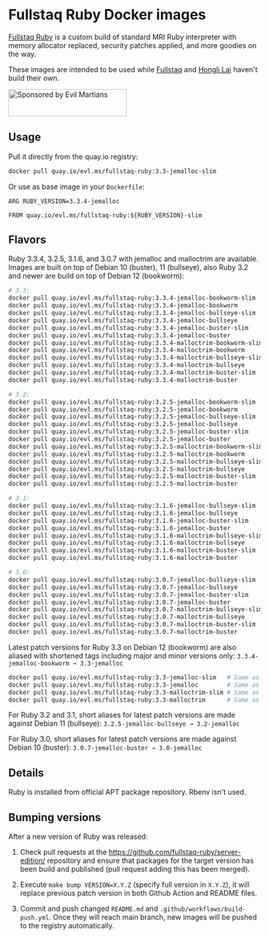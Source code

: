 Fullstaq Ruby Docker images
===========================

[Fullstaq Ruby] is a custom build of standard MRI Ruby interpreter with memory allocator replaced, security patches applied, and more goodies on the way.

These images are intended to be used while [Fullstaq] and [Hongli Lai] haven't build their own.

<a href="https://evilmartians.com/?utm_source=fullstaq-ruby-docker&utm_campaign=project_page">
<img src="https://evilmartians.com/badges/sponsored-by-evil-martians.svg" alt="Sponsored by Evil Martians" width="236" height="54">
</a>

## Usage
Pull it directly from the quay.io registry:

```sh
docker pull quay.io/evl.ms/fullstaq-ruby:3.3-jemalloc-slim
```

Or use as base image in your `Dockerfile`:

```docker
ARG RUBY_VERSION=3.3.4-jemalloc

FROM quay.io/evl.ms/fullstaq-ruby:${RUBY_VERSION}-slim
```

## Flavors

Ruby 3.3.4, 3.2.5, 3.1.6, and 3.0.7 with jemalloc and malloctrim are available. Images are built on top of Debian 10 (buster), 11 (bullseye), also Ruby 3.2 and newer are build on top of Debian 12 (bookworm):

```sh
# 3.3:
docker pull quay.io/evl.ms/fullstaq-ruby:3.3.4-jemalloc-bookworm-slim
docker pull quay.io/evl.ms/fullstaq-ruby:3.3.4-jemalloc-bookworm
docker pull quay.io/evl.ms/fullstaq-ruby:3.3.4-jemalloc-bullseye-slim
docker pull quay.io/evl.ms/fullstaq-ruby:3.3.4-jemalloc-bullseye
docker pull quay.io/evl.ms/fullstaq-ruby:3.3.4-jemalloc-buster-slim
docker pull quay.io/evl.ms/fullstaq-ruby:3.3.4-jemalloc-buster
docker pull quay.io/evl.ms/fullstaq-ruby:3.3.4-malloctrim-bookworm-slim
docker pull quay.io/evl.ms/fullstaq-ruby:3.3.4-malloctrim-bookworm
docker pull quay.io/evl.ms/fullstaq-ruby:3.3.4-malloctrim-bullseye-slim
docker pull quay.io/evl.ms/fullstaq-ruby:3.3.4-malloctrim-bullseye
docker pull quay.io/evl.ms/fullstaq-ruby:3.3.4-malloctrim-buster-slim
docker pull quay.io/evl.ms/fullstaq-ruby:3.3.4-malloctrim-buster

# 3.2:
docker pull quay.io/evl.ms/fullstaq-ruby:3.2.5-jemalloc-bookworm-slim
docker pull quay.io/evl.ms/fullstaq-ruby:3.2.5-jemalloc-bookworm
docker pull quay.io/evl.ms/fullstaq-ruby:3.2.5-jemalloc-bullseye-slim
docker pull quay.io/evl.ms/fullstaq-ruby:3.2.5-jemalloc-bullseye
docker pull quay.io/evl.ms/fullstaq-ruby:3.2.5-jemalloc-buster-slim
docker pull quay.io/evl.ms/fullstaq-ruby:3.2.5-jemalloc-buster
docker pull quay.io/evl.ms/fullstaq-ruby:3.2.5-malloctrim-bookworm-slim
docker pull quay.io/evl.ms/fullstaq-ruby:3.2.5-malloctrim-bookworm
docker pull quay.io/evl.ms/fullstaq-ruby:3.2.5-malloctrim-bullseye-slim
docker pull quay.io/evl.ms/fullstaq-ruby:3.2.5-malloctrim-bullseye
docker pull quay.io/evl.ms/fullstaq-ruby:3.2.5-malloctrim-buster-slim
docker pull quay.io/evl.ms/fullstaq-ruby:3.2.5-malloctrim-buster

# 3.1:
docker pull quay.io/evl.ms/fullstaq-ruby:3.1.6-jemalloc-bullseye-slim
docker pull quay.io/evl.ms/fullstaq-ruby:3.1.6-jemalloc-bullseye
docker pull quay.io/evl.ms/fullstaq-ruby:3.1.6-jemalloc-buster-slim
docker pull quay.io/evl.ms/fullstaq-ruby:3.1.6-jemalloc-buster
docker pull quay.io/evl.ms/fullstaq-ruby:3.1.6-malloctrim-bullseye-slim
docker pull quay.io/evl.ms/fullstaq-ruby:3.1.6-malloctrim-bullseye
docker pull quay.io/evl.ms/fullstaq-ruby:3.1.6-malloctrim-buster-slim
docker pull quay.io/evl.ms/fullstaq-ruby:3.1.6-malloctrim-buster

# 3.0:
docker pull quay.io/evl.ms/fullstaq-ruby:3.0.7-jemalloc-bullseye-slim
docker pull quay.io/evl.ms/fullstaq-ruby:3.0.7-jemalloc-bullseye
docker pull quay.io/evl.ms/fullstaq-ruby:3.0.7-jemalloc-buster-slim
docker pull quay.io/evl.ms/fullstaq-ruby:3.0.7-jemalloc-buster
docker pull quay.io/evl.ms/fullstaq-ruby:3.0.7-malloctrim-bullseye-slim
docker pull quay.io/evl.ms/fullstaq-ruby:3.0.7-malloctrim-bullseye
docker pull quay.io/evl.ms/fullstaq-ruby:3.0.7-malloctrim-buster-slim
docker pull quay.io/evl.ms/fullstaq-ruby:3.0.7-malloctrim-buster
```

Latest patch versions for Ruby 3.3 on Debian 12 (bookworm) are also aliased with shortened tags including major and minor versions only: `3.3.4-jemalloc-bookworm → 3.3-jemalloc`

```sh
docker pull quay.io/evl.ms/fullstaq-ruby:3.3-jemalloc-slim   # Same as quay.io/evl.ms/fullstaq-ruby:3.3.4-jemalloc-bookworm-slim
docker pull quay.io/evl.ms/fullstaq-ruby:3.3-jemalloc        # Same as quay.io/evl.ms/fullstaq-ruby:3.3.4-jemalloc-bookworm
docker pull quay.io/evl.ms/fullstaq-ruby:3.3-malloctrim-slim # Same as quay.io/evl.ms/fullstaq-ruby:3.3.4-malloctrim-bookworm-slim
docker pull quay.io/evl.ms/fullstaq-ruby:3.3-malloctrim      # Same as quay.io/evl.ms/fullstaq-ruby:3.3.4-malloctrim-bookworm
```

For Ruby 3.2 and 3.1, short aliases for latest patch versions are made against Debian 11 (bullseye): `3.2.5-jemalloc-bullseye → 3.2-jemalloc`

For Ruby 3.0, short aliases for latest patch versions are made against Debian 10 (buster): `3.0.7-jemalloc-buster → 3.0-jemalloc`


## Details

Ruby is installed from official APT package repository. Rbenv isn't used.

## Bumping versions

After a new version of Ruby was released:

 1. Check pull requests at the https://github.com/fullstaq-ruby/server-edition/ repository and ensure that packages for the target version has been build and published (pull request adding this has been merged).

 2. Execute `make bump VERSION=X.Y.Z` (specify full version in `X.Y.Z`), it will replace previous patch version in both Github Action and README files.

 3. Commit and push changed `README.md` and `.github/workflows/build-push.yml`. Once they will reach main branch, new images will be pushed to the registry automatically.

[Fullstaq Ruby]: https://fullstaqruby.org/ "Ruby, optimized for production"
[Hongli Lai]: https://www.joyfulbikeshedding.com/
[Fullstaq]: https://fullstaq.com/
